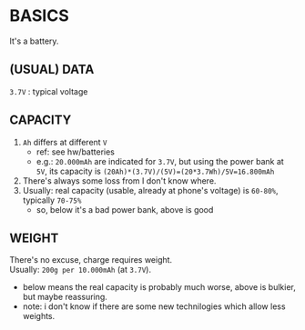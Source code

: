 # BASICS

It's a battery.  

## (USUAL) DATA
`3.7V` : typical voltage  

## CAPACITY
1.	`Ah` differs at different `V`
	*	ref: see hw/batteries
	*	e.g.: `20.000mAh` are indicated for `3.7V`, but using the power bank at `5V`, its capacity is `(20Ah)*(3.7V)/(5V)=(20*3.7Wh)/5V=16.800mAh`
2.	There's always some loss from I don't know where.
3.	Usually: real capacity (usable, already at phone's voltage) is `60-80%`, typically `70-75%`
	+	so, below it's a bad power bank, above is good

## WEIGHT
There's no excuse, charge requires weight.  
Usually: `200g per 10.000mAh` (at `3.7V`).  
*	below means the real capacity is probably much worse, above is bulkier, but maybe reassuring.
*	note: i don't know if there are some new technilogies which allow less weights.
